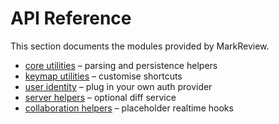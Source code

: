 # API Reference

This section documents the modules provided by MarkReview.

- [core utilities](core.md) – parsing and persistence helpers
- [keymap utilities](keymap.md) – customise shortcuts
- [user identity](user.md) – plug in your own auth provider
- [server helpers](server.md) – optional diff service
- [collaboration helpers](collaboration.md) – placeholder realtime hooks

